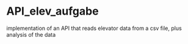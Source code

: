 # API_elev_aufgabe
implementation of an API that reads elevator data from a csv file, plus analysis of the data

